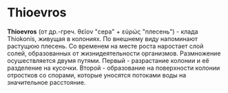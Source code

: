 # Thioevros

**Thioevros** (от др.-греч. θεῖον "сера" + εὐρώς "плесень") - клада Thiokonis, живущая в колониях. По внешнему виду напоминают растущюю плесень. Со временем на месте роста наростает слой солей, образованных от жизнидеятельности организмов. Размножение осушествляется двумя путями. Первый - разрастание колонии и её разделение на кусочки. Второй - образование на поверхности колонии отростков со спорами, которые уносятся потоками воды на значительное расстояние.